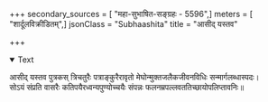 +++
secondary_sources = [ "महा-सुभाषित-सङ्ग्रहः - 5596",]
meters = [ "शार्दूलविक्रीडितम्",]
jsonClass = "Subhaashita"
title = "आसीद् यस्तव"

+++

<details open><summary>Text</summary>

आसीद् यस्तव पुत्रकस् त्रिचतुरैः पत्राङ्कुरैरावृतो मेघोन्मुक्तजलैकजीवनविधिः सन्मार्गलब्धास्पदः।  
सोऽयं संप्रति वासरैः कतिपयैरध्वन्यपुण्योच्चयैः संपन्नः फलनम्रपल्लवततिच्छायोपलिप्तावनिः॥
</details>
